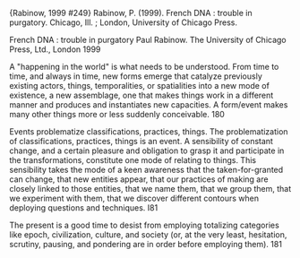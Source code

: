 ﻿{Rabinow, 1999 #249}
Rabinow, P. (1999). French DNA : trouble in purgatory. Chicago, Ill. ; London, University of Chicago Press.

French DNA : trouble in purgatory 
Paul Rabinow.
The University of Chicago Press, Ltd., London 1999

A "happening in the world" is what needs to be understood. From time to time, and always in time, new forms emerge that catalyze previously existing actors, things, temporalities, or spatialities into a new mode of existence, a new assemblage, one that makes things work in a different manner and produces and instantiates new capacities. A form/event makes many other things more or less suddenly conceivable. 180

Events problematize classifications, practices, things. The problematization of classifications, practices, things is an event. A sensibility of constant change, and a certain pleasure and obligation to grasp it and participate in the transformations, constitute one mode of relating to things. This sensibility takes the mode of a keen awareness that the taken-for-granted can change, that new entities appear, that our practices of making are closely linked to those entities, that we name them, that we group them, that we experiment with them,  that we discover different contours when deploying questions and techniques. I81

The present is a good time to desist from employing totalizing categories like epoch, civilization, culture, and society (or, at the very least, hesitation, scrutiny, pausing, and pondering are in order before employing them). 181

